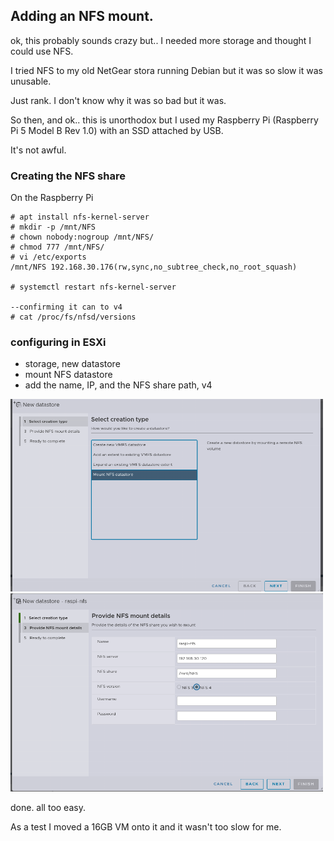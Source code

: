 ## Adding an NFS mount.

ok, this probably sounds crazy but.. I needed more storage and thought I could use NFS.

I tried NFS to my old NetGear stora running Debian but it was so slow it was unusable.

Just rank. I don't know why it was so bad but it was.


So then, and ok.. this is unorthodox but I used my Raspberry Pi (Raspberry Pi 5 Model B Rev 1.0) with an SSD attached by USB.

It's not awful.

### Creating the NFS share
On the Raspberry Pi
```
# apt install nfs-kernel-server
# mkdir -p /mnt/NFS
# chown nobody:nogroup /mnt/NFS/
# chmod 777 /mnt/NFS/
# vi /etc/exports
/mnt/NFS 192.168.30.176(rw,sync,no_subtree_check,no_root_squash)

# systemctl restart nfs-kernel-server

--confirming it can to v4
# cat /proc/fs/nfsd/versions
```

### configuring in ESXi
- storage, new datastore
- mount NFS datastore
- add the name, IP, and the NFS share path, v4

<kbd><img src= "https://raw.githubusercontent.com/nzdavidv/pages/refs/heads/main/images/esxi-nfs1.png" alt="esxi1" width="500px"></kbd>
<kbd><img src= "https://raw.githubusercontent.com/nzdavidv/pages/refs/heads/main/images/esxi-nfs2.png" alt="esxi2" width="500px"></kbd>

done. all too easy.

As a test I moved a 16GB VM onto it and it wasn't too slow for me.
